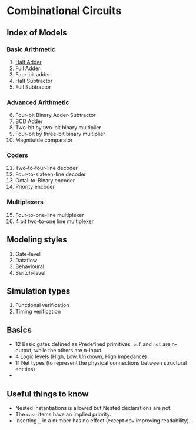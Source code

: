 # Combinational Circuits
## Index of Models
### Basic Arithmetic
1. [Half Adder](https://github.com/HR-1-1/verilog-starter-pack/blob/main/combinational-circuits/basic-arithmetic/half_adder.v)
2. Full Adder
3. Four-bit adder
4. Half Subtractor 
5. Full Subtractor
### Advanced Arithmetic
6. Four-bit Binary Adder-Subtractor
7. BCD Adder
8. Two-bit by two-bit binary multiplier
9. Four-bit by three-bit binary multiplier
10. Magnitutde comparator
### Coders
11. Two-to-four-line decoder
12. Four-to-sixteen-line decoder
13. Octal-to-Binary encoder
14. Priority encoder
### Multiplexers
15. Four-to-one-line multiplexer
16. 4 bit two-to-one line multiplexer

## Modeling styles
1. Gate-level
2. Dataflow
3. Behavioural
4. Switch-level
## Simulation types
1. Functional verification
2. Timing verification
## Basics
- 12 Basic gates defined as Predefined primitives. `buf` and `not` are n-output, while the others are n-input.
- 4 Logic levels (High, Low, Unknown, High Impedance)
- 11 Net types (to represent the physical connections between structural entities)
- 
## Useful things to know
- Nested instantiations is allowed but Nested declarations are not. 
- The `case` items have an implied priority. 
- Inserting `_` in a number has no effect (except obv improving readability).
